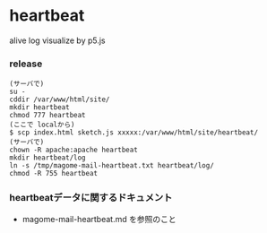 # heartbeat
alive log visualize by p5.js

### release

```
(サーバで)
su -
cddir /var/www/html/site/
mkdir heartbeat
chmod 777 heartbeat
(ここで localから)
$ scp index.html sketch.js xxxxx:/var/www/html/site/heartbeat/
(サーバで)
chown -R apache:apache heartbeat
mkdir heartbeat/log
ln -s /tmp/magome-mail-heartbeat.txt heartbeat/log/
chmod -R 755 heartbeat
```

### heartbeatデータに関するドキュメント

* magome-mail-heartbeat.md を参照のこと
